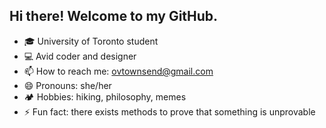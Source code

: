 ## Hi there! Welcome to my GitHub.

- :mortar_board: University of Toronto student 
- :computer: Avid coder and designer 
- 📫 How to reach me: ovtownsend@gmail.com
- 😄 Pronouns: she/her
-  :camping: Hobbies: hiking, philosophy, memes
- ⚡ Fun fact: there exists methods to prove that something is unprovable
